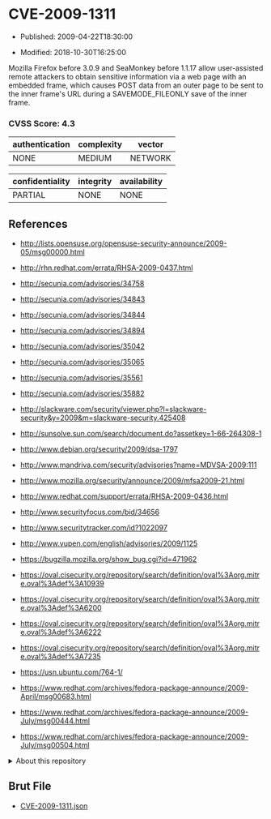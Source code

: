 # CVE-2009-1311

- Published: 2009-04-22T18:30:00

- Modified: 2018-10-30T16:25:00

Mozilla Firefox before 3.0.9 and SeaMonkey before 1.1.17 allow user-assisted remote attackers to obtain sensitive information via a web page with an embedded frame, which causes POST data from an outer page to be sent to the inner frame's URL during a SAVEMODE_FILEONLY save of the inner frame.

### CVSS Score: **4.3**

| authentication | complexity | vector |
| --- | --- | --- |
| NONE | MEDIUM | NETWORK |

| confidentiality | integrity | availability |
| --- | --- | --- |
| PARTIAL | NONE | NONE |

## References

* http://lists.opensuse.org/opensuse-security-announce/2009-05/msg00000.html

* http://rhn.redhat.com/errata/RHSA-2009-0437.html

* http://secunia.com/advisories/34758

* http://secunia.com/advisories/34843

* http://secunia.com/advisories/34844

* http://secunia.com/advisories/34894

* http://secunia.com/advisories/35042

* http://secunia.com/advisories/35065

* http://secunia.com/advisories/35561

* http://secunia.com/advisories/35882

* http://slackware.com/security/viewer.php?l=slackware-security&y=2009&m=slackware-security.425408

* http://sunsolve.sun.com/search/document.do?assetkey=1-66-264308-1

* http://www.debian.org/security/2009/dsa-1797

* http://www.mandriva.com/security/advisories?name=MDVSA-2009:111

* http://www.mozilla.org/security/announce/2009/mfsa2009-21.html

* http://www.redhat.com/support/errata/RHSA-2009-0436.html

* http://www.securityfocus.com/bid/34656

* http://www.securitytracker.com/id?1022097

* http://www.vupen.com/english/advisories/2009/1125

* https://bugzilla.mozilla.org/show_bug.cgi?id=471962

* https://oval.cisecurity.org/repository/search/definition/oval%3Aorg.mitre.oval%3Adef%3A10939

* https://oval.cisecurity.org/repository/search/definition/oval%3Aorg.mitre.oval%3Adef%3A6200

* https://oval.cisecurity.org/repository/search/definition/oval%3Aorg.mitre.oval%3Adef%3A6222

* https://oval.cisecurity.org/repository/search/definition/oval%3Aorg.mitre.oval%3Adef%3A7235

* https://usn.ubuntu.com/764-1/

* https://www.redhat.com/archives/fedora-package-announce/2009-April/msg00683.html

* https://www.redhat.com/archives/fedora-package-announce/2009-July/msg00444.html

* https://www.redhat.com/archives/fedora-package-announce/2009-July/msg00504.html

<details>
<summary>About this repository</summary> 

  This repository is part of the project [Live Hack CVE](https://github.com/Live-Hack-CVE). Main website can be found [www.live-hack.org](https://www.live-hack.org) 
  
  Made by [Sn0wAlice](https://github.com/Sn0wAlice) for the people that care about security and need to have a feed of the latest CVEs. Hope you enjoy it, don't forget to star the repo and follow me on [Twitter](https://twitter.com/Sn0wAlice) and [Github](https://github.com/Sn0wAlice). And that is my [personnal website](https://www.alice-snow.me/)

  - [Home Page](https://github.com/Live-Hack-CVE)
  - [Framework](https://github.com/Live-Hack-CVE/cve-framework)
  - [CVE database](https://github.com/Live-Hack-CVE/full_database)
  - [Changelog](https://github.com/Live-Hack-CVE/Changelog)
</details>

## Brut File

* [CVE-2009-1311.json](https://raw.githubusercontent.com/Live-Hack-CVE/full_database/main/cves/2009/CVE-2009-1311.json)

